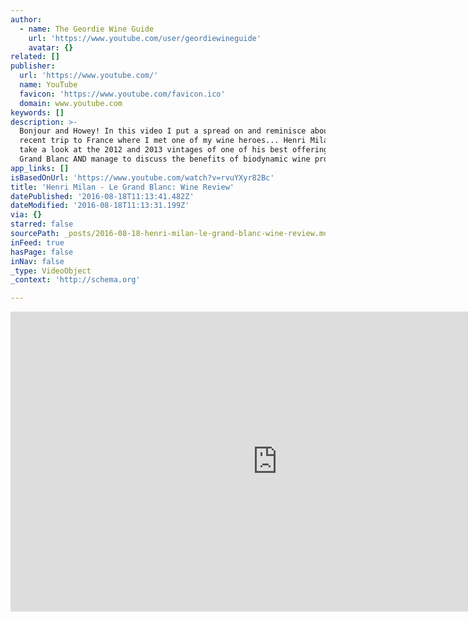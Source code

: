 ```yaml
---
author:
  - name: The Geordie Wine Guide
    url: 'https://www.youtube.com/user/geordiewineguide'
    avatar: {}
related: []
publisher:
  url: 'https://www.youtube.com/'
  name: YouTube
  favicon: 'https://www.youtube.com/favicon.ico'
  domain: www.youtube.com
keywords: []
description: >-
  Bonjour and Howey! In this video I put a spread on and reminisce about a
  recent trip to France where I met one of my wine heroes... Henri Milan. I also
  take a look at the 2012 and 2013 vintages of one of his best offerings, Le
  Grand Blanc AND manage to discuss the benefits of biodynamic wine production.
app_links: []
isBasedOnUrl: 'https://www.youtube.com/watch?v=rvuYXyr82Bc'
title: 'Henri Milan - Le Grand Blanc: Wine Review'
datePublished: '2016-08-18T11:13:41.482Z'
dateModified: '2016-08-18T11:13:31.199Z'
via: {}
starred: false
sourcePath: _posts/2016-08-18-henri-milan-le-grand-blanc-wine-review.md
inFeed: true
hasPage: false
inNav: false
_type: VideoObject
_context: 'http://schema.org'

---
```

<iframe src="https://cdn.embedly.com/widgets/media.html?src=https%3A%2F%2Fwww.youtube.com%2Fembed%2FrvuYXyr82Bc%3Ffeature%3Doembed&amp;url=http%3A%2F%2Fwww.youtube.com%2Fwatch%3Fv%3DrvuYXyr82Bc&amp;image=https%3A%2F%2Fi.ytimg.com%2Fvi%2FrvuYXyr82Bc%2Fhqdefault.jpg&amp;key=b7d04c9b404c499eba89ee7072e1c4f7&amp;type=text%2Fhtml&amp;schema=youtube" width="854" height="480" scrolling="no" frameborder="0" allowfullscreen="" style=""></iframe>